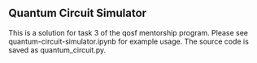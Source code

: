 ## Quantum Circuit Simulator

<p>This is a solution for task 3 of the qosf mentorship program. Please see quantum-circuit-simulator.ipynb for example usage. The source code is saved as quantum_circuit.py.
